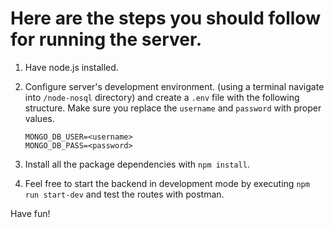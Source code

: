 # Here are the steps you should follow for running the server.

1. Have node.js installed.

2. Configure server's development environment. (using a terminal navigate into `/node-nosql` directory) and create a `.env` file with the following structure. Make sure you replace the `username` and `password` with proper values.

    ```
    MONGO_DB_USER=<username>
    MONGO_DB_PASS=<password>
    ```

3. Install all the package dependencies with `npm install`.

4. Feel free to start the backend in development mode by executing `npm run start-dev` and test the routes with postman.

Have fun!